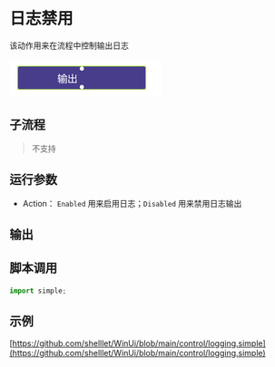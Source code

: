 # 日志禁用 
该动作用来在流程中控制输出日志

![action](./images/2022-12-26_163737.png ':size=90%')


## 子流程
> 不支持


## 运行参数



* Action： `Enabled` 用来启用日志；`Disabled` 用来禁用日志输出

## 输出


## 脚本调用

```python
import simple;

```

## 示例

[https://github.com/shelllet/WinUi/blob/main/control/logging.simple](https://github.com/shelllet/WinUi/blob/main/control/logging.simple)

